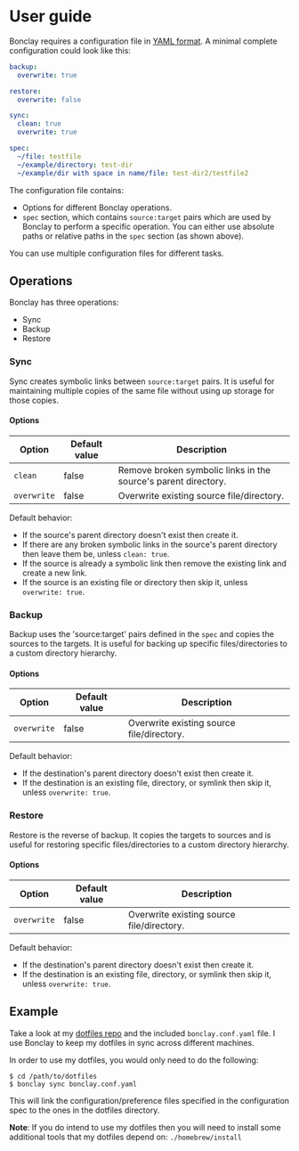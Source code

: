 # User guide

Bonclay requires a configuration file in [YAML format](http://yaml.org). A minimal complete configuration could look like this:

```yaml
backup:
  overwrite: true

restore:
  overwrite: false

sync:
  clean: true
  overwrite: true

spec:
  ~/file: testfile
  ~/example/directory: test-dir
  ~/example/dir with space in name/file: test-dir2/testfile2
```

The configuration file contains:
- Options for different Bonclay operations.
- `spec` section, which contains `source:target` pairs which are used by Bonclay to perform a specific operation. You can either use absolute paths or relative paths in the `spec` section (as shown above).

You can use multiple configuration files for different tasks.

## Operations

Bonclay has three operations:
- Sync
- Backup
- Restore

### Sync

Sync creates symbolic links between `source:target` pairs. It is useful for maintaining multiple copies of the same file without using up storage for those copies.

#### Options

| Option | Default value | Description |
| --- | --- | --- |
| `clean` | false | Remove broken symbolic links in the source's parent directory. |
| `overwrite` | false | Overwrite existing source file/directory. |

Default behavior:
- If the source's parent directory doesn't exist then create it.
- If there are any broken symbolic links in the source's parent directory then leave them be, unless `clean: true`.
- If the source is already a symbolic link then remove the existing link and create a new link.
- If the source is an existing file or directory then skip it, unless `overwrite: true`.

### Backup

Backup uses the 'source:target' pairs defined in the `spec` and copies the sources to the targets. It is useful for backing up specific files/directories to a custom directory hierarchy.

#### Options

| Option | Default value | Description |
| --- | --- | --- |
| `overwrite` | false | Overwrite existing source file/directory. |

Default behavior:
- If the destination's parent directory doesn't exist then create it.
- If the destination is an existing file, directory, or symlink then skip it, unless `overwrite: true`.

### Restore

Restore is the reverse of backup. It copies the targets to sources and is useful for restoring specific files/directories to a custom directory hierarchy.

#### Options

| Option | Default value | Description |
| --- | --- | --- |
| `overwrite` | false | Overwrite existing source file/directory. |

Default behavior:
- If the destination's parent directory doesn't exist then create it.
- If the destination is an existing file, directory, or symlink then skip it, unless `overwrite: true`.

## Example

Take a look at my [dotfiles repo](https://github.com/talal/dotfiles) and the included `bonclay.conf.yaml` file. I use Bonclay to keep my dotfiles in sync across different machines.

In order to use my dotfiles, you would only need to do the following:

```
$ cd /path/to/dotfiles
$ bonclay sync bonclay.conf.yaml
```

This will link the configuration/preference files specified in the configuration spec to the ones in the dotfiles directory.

**Note**: If you do intend to use my dotfiles then you will need to install some additional tools that my dotfiles depend on: `./homebrew/install`
